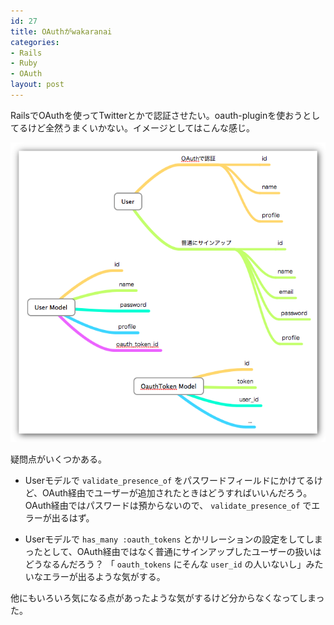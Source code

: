 ```yaml
---
id: 27
title: OAuthがwakaranai
categories:
- Rails
- Ruby
- OAuth
layout: post
---
```


RailsでOAuthを使ってTwitterとかで認証させたい。oauth-pluginを使おうとしてるけど全然うまくいかない。イメージとしてはこんな感じ。

![OAuthの利用イメージ](images/27-oauth.png)

疑問点がいくつかある。

* Userモデルで `validate_presence_of` をパスワードフィールドにかけてるけど、OAuth経由でユーザーが追加されたときはどうすればいいんだろう。OAuth経由ではパスワードは預からないので、 `validate_presence_of` でエラーが出るはず。

* Userモデルで `has_many :oauth_tokens` とかリレーションの設定をしてしまったとして、OAuth経由ではなく普通にサインアップしたユーザーの扱いはどうなるんだろう？ 「 `oauth_tokens` にそんな `user_id` の人いないし」みたいなエラーが出るような気がする。

他にもいろいろ気になる点があったような気がするけど分からなくなってしまった。